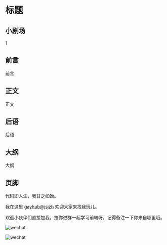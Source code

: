 # 标题

## 小剧场

1

## 前言

前言

## 正文

正文

## 后语

后语

## 大纲

大纲

## 页脚

代码即人生，我甘之如饴。

我在这里 [gayhub@jsjzh](https://github.com/jsjzh) 欢迎大家来找我玩儿。

欢迎小伙伴们直接加我，拉你进群一起学习前端呀，记得备注一下你来自哪里哦。

![wechat](https://i.loli.net/2019/03/11/5c867208cc9c0.jpg)

![wechat](https://i.loli.net/2019/03/17/5c8e0dfc3dadf.jpg)
